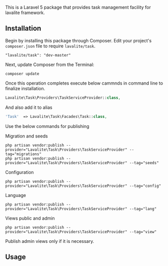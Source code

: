 This is a Laravel 5 package that provides task management facility for lavalite framework.

## Installation

Begin by installing this package through Composer. Edit your project's `composer.json` file to require `lavalite/task`.

    "lavalite/task": "dev-master"

Next, update Composer from the Terminal:

    composer update

Once this operation completes execute below cammnds in command line to finalize installation.

```php
Lavalite\Task\Providers\TaskServiceProvider::class,

```

And also add it to alias

```php
'Task'  => Lavalite\Task\Facades\Task::class,
```

Use the below commands for publishing

Migration and seeds

    php artisan vendor:publish --provider="Lavalite\Task\Providers\TaskServiceProvider" --tag="migrations"
    php artisan vendor:publish --provider="Lavalite\Task\Providers\TaskServiceProvider" --tag="seeds"

Configuration

    php artisan vendor:publish --provider="Lavalite\Task\Providers\TaskServiceProvider" --tag="config"

Language

    php artisan vendor:publish --provider="Lavalite\Task\Providers\TaskServiceProvider" --tag="lang"

Views public and admin

    php artisan vendor:publish --provider="Lavalite\Task\Providers\TaskServiceProvider" --tag="view"

Publish admin views only if it is necessary.

## Usage


